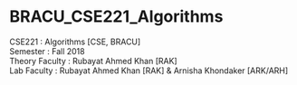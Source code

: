 # BRACU_CSE221_Algorithms
CSE221 : Algorithms [CSE, BRACU] <br/>
Semester : Fall 2018 <br/>
Theory Faculty : Rubayat Ahmed Khan [RAK] <br/>
Lab Faculty : Rubayat Ahmed Khan [RAK] & Arnisha Khondaker [ARK/ARH]
